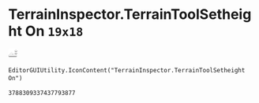 # TerrainInspector.TerrainToolSetheight On `19x18`
<img src="/img/TerrainInspector.TerrainToolSetheight%20On.png" width=19 height=18>

``` CSharp
EditorGUIUtility.IconContent("TerrainInspector.TerrainToolSetheight On")
```
```
3788309337437793877
```
